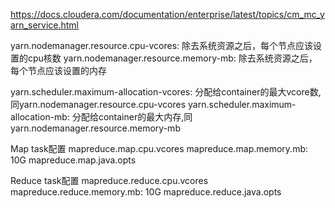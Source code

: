 https://docs.cloudera.com/documentation/enterprise/latest/topics/cm_mc_yarn_service.html

yarn.nodemanager.resource.cpu-vcores: 除去系统资源之后，每个节点应该设置的cpu核数
yarn.nodemanager.resource.memory-mb:  除去系统资源之后，每个节点应该设置的内存

yarn.scheduler.maximum-allocation-vcores: 分配给container的最大vcore数,同yarn.nodemanager.resource.cpu-vcores
yarn.scheduler.maximum-allocation-mb: 分配给container的最大内存,同yarn.nodemanager.resource.memory-mb

Map task配置
mapreduce.map.cpu.vcores
mapreduce.map.memory.mb: 10G
mapreduce.map.java.opts

Reduce task配置
mapreduce.reduce.cpu.vcores
mapreduce.reduce.memory.mb: 10G
mapreduce.reduce.java.opts

